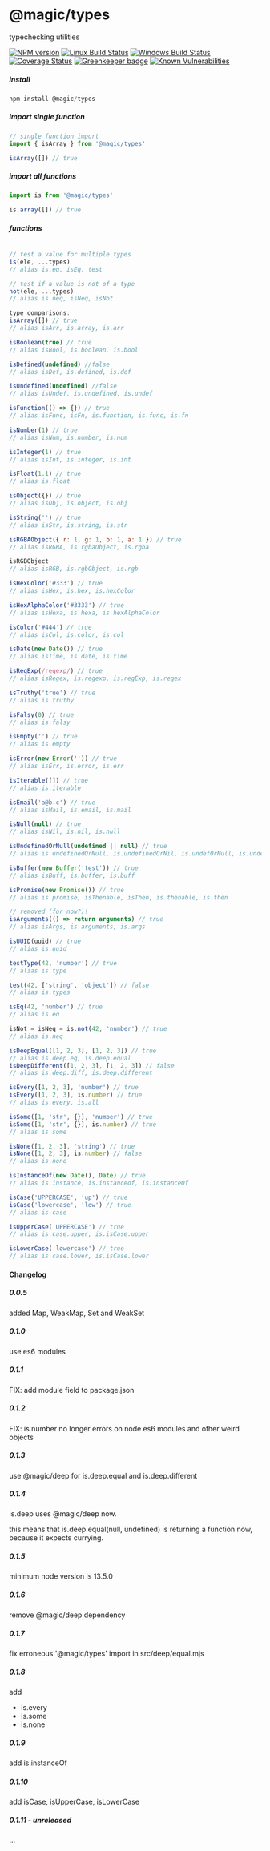 # @magic/types

typechecking utilities

[![NPM version][npm-image]][npm-url]
[![Linux Build Status][travis-image]][travis-url]
[![Windows Build Status][appveyor-image]][appveyor-url]
[![Coverage Status][coveralls-image]][coveralls-url]
[![Greenkeeper badge][greenkeeper-image]][greenkeeper-url]
[![Known Vulnerabilities][snyk-image]][snyk-url]

[npm-image]: https://img.shields.io/npm/v/@magic/types.svg
[npm-url]: https://www.npmjs.com/package/@magic/types
[travis-image]: https://img.shields.io/travis/com/magic/types/master
[travis-url]: https://travis-ci.com/magic/types
[appveyor-image]: https://img.shields.io/appveyor/ci/magic/types/master.svg
[appveyor-url]: https://ci.appveyor.com/project/magic/types/branch/master
[coveralls-image]: https://coveralls.io/repos/github/magic/types/badge.svg
[coveralls-url]: https://coveralls.io/github/magic/types
[greenkeeper-image]: https://badges.greenkeeper.io/magic/types.svg
[greenkeeper-url]: https://badges.greenkeeper.io/magic/types.svg
[snyk-image]: https://snyk.io/test/github/magic/types/badge.svg
[snyk-url]: https://snyk.io/test/github/magic/types

##### install
```javascript
npm install @magic/types
```

##### import single function
```js
// single function import
import { isArray } from '@magic/types'

isArray([]) // true
```

##### import all functions
```javascript
import is from '@magic/types'

is.array([]) // true
```

##### functions
```javascript

// test a value for multiple types
is(ele, ...types)
// alias is.eq, isEq, test

// test if a value is not of a type
not(ele, ...types)
// alias is.neq, isNeq, isNot

type comparisons:
isArray([]) // true
// alias isArr, is.array, is.arr

isBoolean(true) // true
// alias isBool, is.boolean, is.bool

isDefined(undefined) //false
// alias isDef, is.defined, is.def

isUndefined(undefined) //false
// alias isUndef, is.undefined, is.undef

isFunction(() => {}) // true
// alias isFunc, isFn, is.function, is.func, is.fn

isNumber(1) // true
// alias isNum, is.number, is.num

isInteger(1) // true
// alias isInt, is.integer, is.int

isFloat(1.1) // true
// alias is.float

isObject({}) // true
// alias isObj, is.object, is.obj

isString('') // true
// alias isStr, is.string, is.str

isRGBAObject({ r: 1, g: 1, b: 1, a: 1 }) // true
// alias isRGBA, is.rgbaObject, is.rgba

isRGBObject
// alias isRGB, is.rgbObject, is.rgb

isHexColor('#333') // true
// alias isHex, is.hex, is.hexColor

isHexAlphaColor('#3333') // true
// alias isHexa, is.hexa, is.hexAlphaColor

isColor('#444') // true
// alias isCol, is.color, is.col

isDate(new Date()) // true
// alias isTime, is.date, is.time

isRegExp(/regexp/) // true
// alias isRegex, is.regexp, is.regExp, is.regex

isTruthy('true') // true
// alias is.truthy

isFalsy(0) // true
// alias is.falsy

isEmpty('') // true
// alias is.empty

isError(new Error('')) // true
// alias isErr, is.error, is.err

isIterable([]) // true
// alias is.iterable

isEmail('a@b.c') // true
// alias isMail, is.email, is.mail

isNull(null) // true
// alias isNil, is.nil, is.null

isUndefinedOrNull(undefined || null) // true
// alias is.undefinedOrNull, is.undefinedOrNil, is.undefOrNull, is.undefOrNil

isBuffer(new Buffer('test')) // true
// alias isBuff, is.buffer, is.buff

isPromise(new Promise()) // true
// alias is.promise, isThenable, isThen, is.thenable, is.then

// removed (for now?)!
isArguments(() => return arguments) // true
// alias isArgs, is.arguments, is.args

isUUID(uuid) // true
// alias is.uuid

testType(42, 'number') // true
// alias is.type

test(42, ['string', 'object']) // false
// alias is.types

isEq(42, 'number') // true
// alias is.eq

isNot = isNeq = is.not(42, 'number') // true
// alias is.neq

isDeepEqual([1, 2, 3], [1, 2, 3]) // true
// alias is.deep.eq, is.deep.equal
isDeepDifferent([1, 2, 3], [1, 2, 3]) // false
// alias is.deep.diff, is.deep.different

isEvery([1, 2, 3], 'number') // true
isEvery([1, 2, 3], is.number) // true
// alias is.every, is.all

isSome([1, 'str', {}], 'number') // true
isSome([1, 'str', {}], is.number) // true
// alias is.some

isNone([1, 2, 3], 'string') // true
isNone([1, 2, 3], is.number) // false
// alias is.none

isInstanceOf(new Date(), Date) // true
// alias is.instance, is.instanceof, is.instanceOf

isCase('UPPERCASE', 'up') // true
isCase('lowercase', 'low') // true
// alias is.case

isUpperCase('UPPERCASE') // true
// alias is.case.upper, is.isCase.upper

isLowerCase('lowercase') // true
// alias is.case.lower, is.isCase.lower

```


#### Changelog

##### 0.0.5
added Map, WeakMap, Set and WeakSet

##### 0.1.0
use es6 modules

##### 0.1.1
FIX: add module field to package.json

##### 0.1.2
FIX: is.number no longer errors on node es6 modules and other weird objects

##### 0.1.3
use @magic/deep for is.deep.equal and is.deep.different

##### 0.1.4
is.deep uses @magic/deep now.

this means that is.deep.equal(null, undefined) is returning a function now,
because it expects currying.

##### 0.1.5
minimum node version is 13.5.0

##### 0.1.6
remove @magic/deep dependency

##### 0.1.7
fix erroneous '@magic/types' import in src/deep/equal.mjs

##### 0.1.8
add
* is.every
* is.some
* is.none

##### 0.1.9
add is.instanceOf

##### 0.1.10
add isCase, isUpperCase, isLowerCase

##### 0.1.11 - unreleased
...
